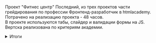Проект "Фитнес центр"
Последний, из трех проектов части грейдирования по профессии Фронтенд-разработчик в htmlacademy.<br>
Потрачено на реализацию проекта - 48 часов.<br>
В проекте используются табы, слайдер и валидации формы на JS.<br>
Вертска реализована по критериям академии.<br>

<details>
<summary>Итоги</summary>
  
<i><a href="https://docs.google.com/spreadsheets/d/1Q1j3cO-mVtxiVXXoigtRa7MxF1rPhbNSGHhpINl6gr4/edit#gid=1031935164">Карточка проекта</a></i>
  
| Критерий | Результат |
|-----:|-----------|
|     Коэффицент скорости в днях| 122,22%|
|     Коэффицент скорости в часах| 82,96%    |
|     Оценка за код-ревью| 96,00%       |
|     Оценка за баг-лист| 90,00%       |
|     Общий балл за качество| 93,00%       |

</details>
